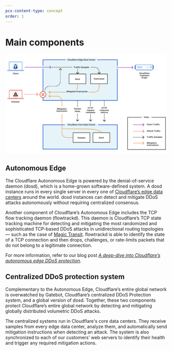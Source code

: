 ```yaml
---
pcx-content-type: concept
order: 1
---
```


# Main components

![Diagram with the main components of DDoS attack protection at Cloudflare](../images/ddos-diagram.png)

## Autonomous Edge

The Cloudflare Autonomous Edge is powered by the denial-of-service daemon (dosd), which is a home-grown software-defined system. A dosd instance runs in every single server in every one of [Cloudflare’s edge data centers](https://www.cloudflare.com/network/) around the world. dosd instances can detect and mitigate DDoS attacks autonomously without requiring centralized consensus.

Another component of Cloudflare’s Autonomous Edge includes the TCP flow tracking daemon (flowtrackd). This daemon is Cloudflare’s TCP state tracking machine for detecting and mitigating the most randomized and sophisticated TCP-based DDoS attacks in unidirectional routing topologies — such as the case of [Magic Transit](https://developers.cloudflare.com/magic-transit/). flowtrackd is able to identify the state of a TCP connection and then drops, challenges, or rate-limits packets that do not belong to a legitimate connection.

For more information, refer to our blog post _[A deep-dive into Cloudflare’s autonomous edge DDoS protection](https://blog.cloudflare.com/deep-dive-cloudflare-autonomous-edge-ddos-protection/)_.

## Centralized DDoS protection system

Complementary to the Autonomous Edge, Cloudflare’s entire global network is overwatched by Gatebot, Cloudflare’s centralized DDoS Protection system, and a global version of dosd. Together, these two components protect Cloudflare’s entire global network by detecting and mitigating globally distributed volumetric DDoS attacks.

The centralized systems run in Cloudflare's core data centers. They receive samples from every edge data center, analyze them, and automatically send mitigation instructions when detecting an attack. The system is also synchronized to each of our customers’ web servers to identify their health and trigger any required mitigation actions.
